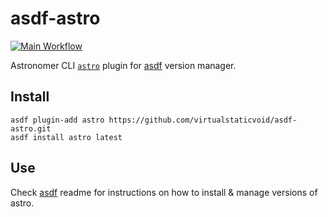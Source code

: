 # asdf-astro

[![Main Workflow](https://github.com/virtualstaticvoid/asdf-astro/actions/workflows/workflow.yml/badge.svg)](https://github.com/virtualstaticvoid/asdf-astro/actions/workflows/workflow.yml)

Astronomer CLI [`astro`][util] plugin for [asdf](https://github.com/asdf-vm/asdf) version manager.

## Install

```
asdf plugin-add astro https://github.com/virtualstaticvoid/asdf-astro.git
asdf install astro latest
```

## Use

Check [asdf](https://github.com/asdf-vm/asdf) readme for instructions on how to install & manage versions of astro.

[util]: https://github.com/astronomer/astro-cli
